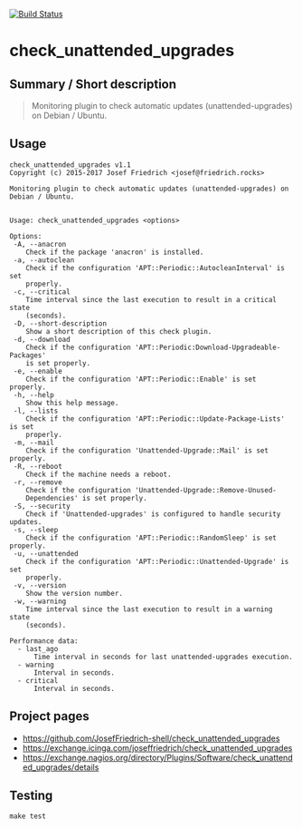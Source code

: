 [![Build Status](https://travis-ci.org/JosefFriedrich-shell/check_unattended_upgrades.svg?branch=master)](https://travis-ci.org/JosefFriedrich-shell/check_unattended_upgrades)

# check_unattended_upgrades


## Summary / Short description

> Monitoring plugin to check automatic updates (unattended-upgrades) on Debian / Ubuntu.

## Usage

```
check_unattended_upgrades v1.1
Copyright (c) 2015-2017 Josef Friedrich <josef@friedrich.rocks>

Monitoring plugin to check automatic updates (unattended-upgrades) on Debian / Ubuntu.


Usage: check_unattended_upgrades <options>

Options:
 -A, --anacron
    Check if the package 'anacron' is installed.
 -a, --autoclean
    Check if the configuration 'APT::Periodic::AutocleanInterval' is set
    properly.
 -c, --critical
    Time interval since the last execution to result in a critical state
    (seconds).
 -D, --short-description
    Show a short description of this check plugin.
 -d, --download
    Check if the configuration 'APT::Periodic:Download-Upgradeable-Packages'
    is set properly.
 -e, --enable
    Check if the configuration 'APT::Periodic::Enable' is set properly.
 -h, --help
    Show this help message.
 -l, --lists
    Check if the configuration 'APT::Periodic::Update-Package-Lists' is set
    properly.
 -m, --mail
    Check if the configuration 'Unattended-Upgrade::Mail' is set properly.
 -R, --reboot
    Check if the machine needs a reboot.
 -r, --remove
    Check if the configuration 'Unattended-Upgrade::Remove-Unused-
    Dependencies' is set properly.
 -S, --security
    Check if 'Unattended-upgrades' is configured to handle security updates.
 -s, --sleep
    Check if the configuration 'APT::Periodic::RandomSleep' is set properly.
 -u, --unattended
    Check if the configuration 'APT::Periodic::Unattended-Upgrade' is set
    properly.
 -v, --version
    Show the version number.
 -w, --warning
    Time interval since the last execution to result in a warning state
    (seconds).

Performance data:
  - last_ago
      Time interval in seconds for last unattended-upgrades execution.
  - warning
      Interval in seconds.
  - critical
      Interval in seconds.

```

## Project pages

* https://github.com/JosefFriedrich-shell/check_unattended_upgrades
* https://exchange.icinga.com/joseffriedrich/check_unattended_upgrades
* https://exchange.nagios.org/directory/Plugins/Software/check_unattended_upgrades/details

## Testing

```
make test
```

